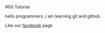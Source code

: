 #Git Tutorial

hello programmers ,i am learning git and github

Like our [facebook](https://facebook.com/golumolukidsctg) page